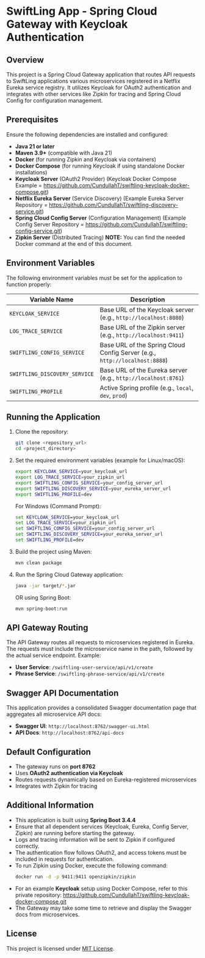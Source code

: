 # SwiftLing App - Spring Cloud Gateway with Keycloak Authentication

## Overview
This project is a Spring Cloud Gateway application that routes API requests to SwiftLing applications various microservices registered in a Netflix Eureka service registry. It utilizes Keycloak for OAuth2 authentication and integrates with other services like Zipkin for tracing and Spring Cloud Config for configuration management.

## Prerequisites
Ensure the following dependencies are installed and configured:
- **Java 21 or later**
- **Maven 3.9+** (compatible with Java 21)
- **Docker** (for running Zipkin and Keycloak via containers)
- **Docker Compose** (for running Keycloak if using standalone Docker installations)
- **Keycloak Server** (OAuth2 Provider) (Keycloak Docker Compose Example = https://github.com/CundullahT/swiftling-keycloak-docker-compose.git)
- **Netflix Eureka Server** (Service Discovery) (Example Eureka Server Repository = https://github.com/CundullahT/swiftling-discovery-service.git)
- **Spring Cloud Config Server** (Configuration Management) (Example Config Server Repository = https://github.com/CundullahT/swiftling-config-service.git)
- **Zipkin Server** (Distributed Tracing) **NOTE:** You can find the needed Docker command at the end of this document.

## Environment Variables
The following environment variables must be set for the application to function properly:

| Variable Name               | Description |
|-----------------------------|-------------|
| `KEYCLOAK_SERVICE`          | Base URL of the Keycloak server (e.g., `http://localhost:8080`) |
| `LOG_TRACE_SERVICE`         | Base URL of the Zipkin server (e.g., `http://localhost:9411`) |
| `SWIFTLING_CONFIG_SERVICE`  | Base URL of the Spring Cloud Config Server (e.g., `http://localhost:8888`) |
| `SWIFTLING_DISCOVERY_SERVICE` | Base URL of the Eureka server (e.g., `http://localhost:8761`) |
| `SWIFTLING_PROFILE`         | Active Spring profile (e.g., `local`, `dev`, `prod`) |

## Running the Application
1. Clone the repository:
   ```sh
   git clone <repository_url>
   cd <project_directory>
   ```
2. Set the required environment variables (example for Linux/macOS):
   ```sh
   export KEYCLOAK_SERVICE=your_keycloak_url
   export LOG_TRACE_SERVICE=your_zipkin_url
   export SWIFTLING_CONFIG_SERVICE=your_config_server_url
   export SWIFTLING_DISCOVERY_SERVICE=your_eureka_server_url
   export SWIFTLING_PROFILE=dev
   ```
   For Windows (Command Prompt):
   ```cmd
   set KEYCLOAK_SERVICE=your_keycloak_url
   set LOG_TRACE_SERVICE=your_zipkin_url
   set SWIFTLING_CONFIG_SERVICE=your_config_server_url
   set SWIFTLING_DISCOVERY_SERVICE=your_eureka_server_url
   set SWIFTLING_PROFILE=dev
   ```
3. Build the project using Maven:
   ```sh
   mvn clean package
   ```
4. Run the Spring Cloud Gateway application:
   ```sh
   java -jar target/*.jar
   ```
   OR using Spring Boot:
   ```sh
   mvn spring-boot:run
   ```

## API Gateway Routing
The API Gateway routes all requests to microservices registered in Eureka. The requests must include the microservice name in the path, followed by the actual service endpoint. Example:
- **User Service**: `/swiftling-user-service/api/v1/create`
- **Phrase Service**: `/swiftling-phrase-service/api/v1/create`

## Swagger API Documentation
This application provides a consolidated Swagger documentation page that aggregates all microservice API docs:
- **Swagger UI**: `http://localhost:8762/swagger-ui.html`
- **API Docs**: `http://localhost:8762/api-docs`

## Default Configuration
- The gateway runs on **port 8762**
- Uses **OAuth2 authentication via Keycloak**
- Routes requests dynamically based on Eureka-registered microservices
- Integrates with Zipkin for tracing

## Additional Information
- This application is built using **Spring Boot 3.4.4**
- Ensure that all dependent services (Keycloak, Eureka, Config Server, Zipkin) are running before starting the gateway.
- Logs and tracing information will be sent to Zipkin if configured correctly.
- The authentication flow follows OAuth2, and access tokens must be included in requests for authentication.
- To run Zipkin using Docker, execute the following command:
  ```sh
  docker run -d -p 9411:9411 openzipkin/zipkin
  ```
- For an example **Keycloak** setup using Docker Compose, refer to this private repository:
  https://github.com/CundullahT/swiftling-keycloak-docker-compose.git
- The Gateway may take some time to retrieve and display the Swagger docs from microservices.

## License
This project is licensed under [MIT License](LICENSE).
